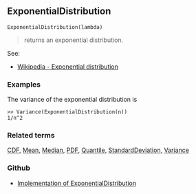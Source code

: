 ## ExponentialDistribution

```
ExponentialDistribution(lambda)
```

> returns an exponential distribution.
    
See:  
* [Wikipedia - Exponential distribution](https://en.wikipedia.org/wiki/Exponential_distribution)
 
 
### Examples

The variance of the exponential distribution is

```
>> Variance(ExponentialDistribution(n))
1/n^2
```

### Related terms 
[CDF](CDF.md), [Mean](Mean.md), [Median](Median.md), [PDF](PDF.md), [Quantile](Quantile.md), [StandardDeviation](StandardDeviation.md), [Variance](Variance.md) 
### Github
* [Implementation of ExponentialDistribution](https://github.com/axkr/symja_android_library/blob/master/symja_android_library/matheclipse-core/src/main/java/org/matheclipse/core/builtin/StatisticsFunctions.java#L3641) 
